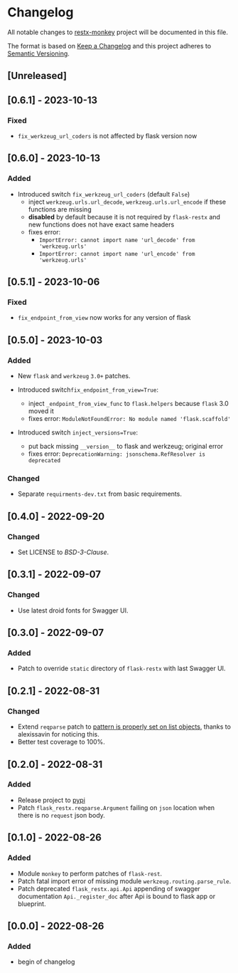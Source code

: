 # Changelog

All notable changes to [restx-monkey](https://github.com/Ryu-CZ/restx-monkey) project will be documented in this file.

The format is based on [Keep a Changelog](http://keepachangelog.com/en/1.0.0/)
and this project adheres to [Semantic Versioning](http://semver.org/spec/v2.0.0.html).

## [Unreleased]

## [0.6.1] - 2023-10-13

### Fixed

- `fix_werkzeug_url_coders` is not affected by flask version now

## [0.6.0] - 2023-10-13

### Added

- Introduced switch `fix_werkzeug_url_coders` (default `False`) 
  - inject `werkzeug.urls.url_decode`, `werkzeug.urls.url_encode` if these functions are missing
  - **disabled** by default because it is not required by `flask-restx` and new functions does not have exact same headers
  - fixes error: 
    - `ImportError: cannot import name 'url_decode' from 'werkzeug.urls'`
    - `ImportError: cannot import name 'url_encode' from 'werkzeug.urls'`

## [0.5.1] - 2023-10-06

### Fixed

- `fix_endpoint_from_view` now works for any version of flask

## [0.5.0] - 2023-10-03

### Added

- New `flask` and `werkzeug` `3.0+` patches.

- Introduced switch`fix_endpoint_from_view=True`:
  - inject `_endpoint_from_view_func` to `flask.helpers` because `flask` 3.0 moved it
  - fixes error: `ModuleNotFoundError: No module named 'flask.scaffold'` 
  
- Introduced switch `inject_versions=True`:
  - put back missing `__version__` to flask and werkzeug; original error
  - fixes error: `DeprecationWarning: jsonschema.RefResolver is deprecated`

### Changed

- Separate `requirments-dev.txt` from basic requirements.

## [0.4.0] - 2022-09-20

### Changed

- Set LICENSE to _BSD-3-Clause_.

## [0.3.1] - 2022-09-07

### Changed

- Use latest droid fonts for Swagger UI.

## [0.3.0] - 2022-09-07

### Added

- Patch to override `static` directory of `flask-restx` with last Swagger UI.

## [0.2.1] - 2022-08-31

### Changed

- Extend `reqparse` patch to [pattern is properly set on list objects](https://github.com/python-restx/flask-restx/pull/453), thanks to
  alexissavin for noticing this.
- Better test coverage to 100%.

## [0.2.0] - 2022-08-31

### Added

- Release project to [pypi](https://pypi.org/project/restx-monkey/)
- Patch `flask_restx.reqparse.Argument` failing on `json` location when there is no `request` json body.

## [0.1.0] - 2022-08-26

### Added

- Module `monkey` to perform patches of `flask-rest`.
- Patch fatal import error of missing module `werkzeug.routing.parse_rule`.
- Patch deprecated `flask_restx.api.Api` appending of swagger documentation `Api._register_doc` after Api is bound to
  flask app or blueprint.

## [0.0.0] - 2022-08-26

### Added

- begin of changelog
